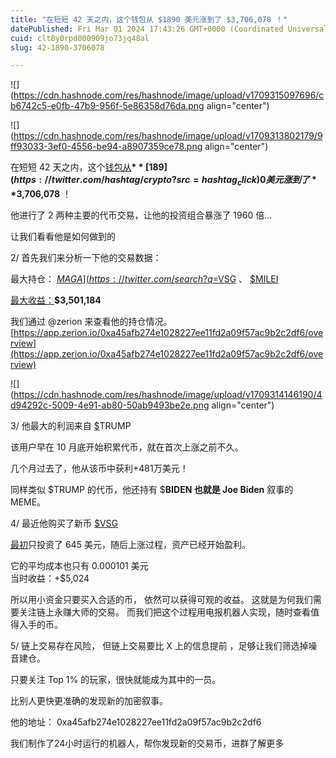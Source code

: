 ```yaml
---
title: "在短短 42 天之内，这个钱包从 $1890 美元涨到了 $3,706,078 ！"
datePublished: Fri Mar 01 2024 17:43:26 GMT+0000 (Coordinated Universal Time)
cuid: clt8y0rpd000909jo73jq48al
slug: 42-1890-3706078

---
```


![](https://cdn.hashnode.com/res/hashnode/image/upload/v1709315097696/cb6742c5-e0fb-47b9-956f-5e86358d76da.png align="center")

![](https://cdn.hashnode.com/res/hashnode/image/upload/v1709313802179/9ff93033-3ef0-4556-be94-a8907359ce78.png align="center")

在短短 42 天之内，这个[钱包从](https://twitter.com/hashtag/crypto?src=hashtag_click)**$**[189](https://twitter.com/hashtag/crypto?src=hashtag_click)0 美元涨到了 **$3,706,078** ！

他进行了 2 两种主要的代币交易，让他的投资组合暴涨了 1960 倍...

让我们看看他是如何做到的

2/ 首先我们来分析一下他的交易数据：

最大持仓： [$MAGA](https://twitter.com/search?q=%24MAGA&src=cashtag_click) 、 [$VSG](https://twitter.com/search?q=%24MAGA&src=cashtag_click) 、 [$MI](https://twitter.com/search?q=%24VSG&src=cashtag_click)[LEI](https://twitter.com/search?q=%24MILEI&src=cashtag_click)

[最大收益：](https://twitter.com/search?q=%24MILEI&src=cashtag_click)**$3,501,184**

我们通过 @zerion 来查看他的持仓情况。  
[https://app.zerion.io/0xa45afb274e1028227ee11fd2a09f57ac9b2c2df6/overview](https://app.zerion.io/0xa45afb274e1028227ee11fd2a09f57ac9b2c2df6/overview)

![](https://cdn.hashnode.com/res/hashnode/image/upload/v1709314146190/4d94292c-5009-4e91-ab80-50ab9493be2e.png align="center")

3/ 他最大的利润来自 [$](https://twitter.com/search?q=%24MAGA&src=cashtag_click)TRUMP

该用户早在 10 月底开始积累代币，就在首次上涨之前不久。

几个月过去了，他从该币中获利+481万美元！

同样类似 $TRUMP 的代币，他还持有 $**BIDEN 也就是 Joe Biden** 叙事的MEME。

4/ 最近他购买了新币 [$VSG](https://twitter.com/search?q=%24VSG&src=cashtag_click)

[最初](https://twitter.com/search?q=%24VSG&src=cashtag_click)只投资了 645 美元，随后上涨过程，资产已经开始盈利。

它的平均成本也只有 0.000101 美元  
当时收益：+$5,024

所以用小资金只要买入合适的币， 依然可以获得可观的收益。 这就是为何我们需要关注链上永赚大师的交易。 而我们把这个过程用电报机器人实现，随时查看值得入手的币。

5/ 链上交易存在风险， 但链上交易要比 X 上的信息提前 ，足够让我们筛选掉噪音建仓。

只要关注 Top 1% 的玩家，很快就能成为其中的一员。

比别人更快更准确的发现新的加密叙事。

他的地址： 0xa45afb274e1028227ee11fd2a09f57ac9b2c2df6

我们制作了24小时运行的机器人，帮你发现新的交易币，进群了解更多